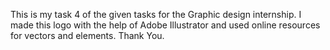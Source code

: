 This is my task 4 of the given tasks for the Graphic design internship. I made this logo with the help of Adobe Illustrator and used online resources for vectors and elements. Thank You.
